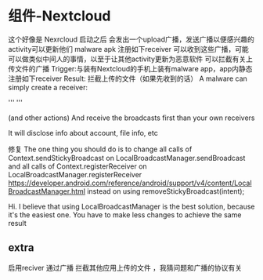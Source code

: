 # 组件-Nextcloud
这个好像是 Nexrcloud 启动之后 
会发出一个upload广播，发送广播以便感兴趣的activity可以更新他们
malware apk 注册如下receiver 可以收到这些广播，可能可以做类似中间人的事情，以至于让其他activity更新为恶意软件
可以拦截有关上传文件的广播
Trigger:与装有Nextcloud的手机上装有malware app，app内静态注册如下receiver
Result: 拦截上传的文件（如果先收到的话）
A malware can simply create a receiver:

'''
<receiver android:exported="true" android:enabled="true" android:name=".InterceptReceiver">
    <intent-filter android:priority="999">
        <action android:name="FileUploader.UPLOAD_START"/>
        <action android:name="FileUploader.UPLOAD_FINISH"/>
        <action android:name="FileUploader.UPLOADS_ADDED"/>
    </intent-filter>
</receiver>
'''

(and other actions)
And receive the broadcasts first than your own receivers

It will disclose info about account, file info, etc

修复
The one thing you should do is to change all calls of Context.sendStickyBroadcast on LocalBroadcastManager.sendBroadcast and all calls of Context.registerReceiver on LocalBroadcastManager.registerReceiver
https://developer.android.com/reference/android/support/v4/content/LocalBroadcastManager.html
instead on using removeStickyBroadcast(intent);

Hi. I believe that using LocalBroadcastManager is the best solution, because it's the easiest one. You have to make less changes to achieve the same result

## extra
启用reciver 通过广播 拦截其他应用上传的文件 ，我猜问题和广播的协议有关
